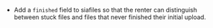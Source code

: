- Add a `finished` field to siafiles so that the renter can distinguish between
  stuck files and files that never finished their initial upload.
